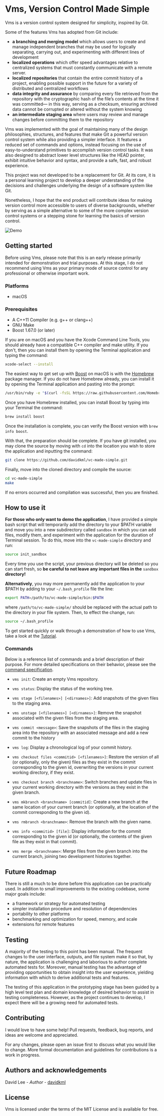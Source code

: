 # Vms, Version Control Made Simple

Vms is a version control system designed for simplicity, inspired by Git.

Some of the features Vms has adopted from Git include:

- **a branching and merging model** which allows users to create and manage independent branches that may be used for logically separating, carrying out, and experimenting with different lines of development
- **localized operations** which offer speed advantages relative to centralized systems that must constantly communicate with a remote server.
- **localized repositories** that contain the entire commit history of a project, enabling possible support in the future for a variety of distributed and centralized workflows
- **data integrity and assurance** by comparing every file retrieved from the repository with the cryptographic hash of the file’s contents at the time it was committed— in this way, serving as a checksum, ensuring archived data cannot be corrupted or altered without the system knowing
- **an intermediate staging area** where users may review and manage changes before committing them to the repository

Vms was implemented with the goal of maintaining many of the design philosophies, structures, and features that make Git a powerful version control system while also providing a simpler interface. It features a reduced set of commands and options, instead focusing on the use of easy-to-understand primitives to accomplish version control tasks. It was also designed to abstract lower level structures like the HEAD pointer, exhibit intuitive behavior and syntax, and provide a safe, fast, and robust experience.

This project was not developed to be a replacement for Git. At its core, it is a personal learning project to develop a deeper understanding of the decisions and challenges underlying the design of a software system like Git.

Nonetheless, I hope that the end product will contribute ideas for making version control more accessible to users of diverse backgrounds, whether by serving as a simple alternative to some of the more complex version control systems or a stepping stone for learning the basics of version control.

![Demo](images/vms-demo-compressed.gif)

## Getting started

Before using Vms, please note that this is an early release primarily intended for demonstration and trial purposes. At this stage, I do not recommend using Vms as your primary mode of source control for any professional or otherwise important work.

### Platforms

- macOS

### Prerequisites

- A C++11 Compiler (e.g. g++ or clang++)
- GNU Make
- Boost 1.67.0 (or later)

If you are on macOS and you have the Xcode Command Line Tools, you should already have a compatible C++ compiler and make utility. If you don't, then you can install them by opening the Terminal application and typing the command:

```bash
xcode-select --install
```

The easiest way to get set up with [Boost](https://www.boost.org) on macOS is with the [Homebrew](https://brew.sh) package manager. If you do not have Homebrew already, you can install it by opening the Terminal application and pasting into the prompt:

```bash
/usr/bin/ruby -e "$(curl -fsSL https://raw.githubusercontent.com/Homebrew/install/master/install)
```

Once you have Homebrew installed, you can install Boost by typing into your Terminal the command:

```bash
brew install boost
```

Once the installation is complete, you can verify the Boost version with `brew info boost`.

With that, the preparation should be complete. If you have git installed, you may clone the source by moving with `cd` into the location you wish to store the application and inputting the command:

```bash
git clone https://github.com/davidkml/vc-made-simple.git
```

Finally, move into the cloned directory and compile the source:

```bash
cd vc-made-simple
make
```

If no errors occurred and compilation was successful, then you are finished.

## How to use it

**For those who only want to demo the application**, I have provided a simple bash script that will temporarily add the directory to your \$PATH variable and move you into a new subdirectory called `sandbox` in which you can add files, modify them, and experiment with the application for the duration of Terminal session. To do this, move into the `vc-made-simple` directory and run:

```bash
source init_sandbox
```

Every time you use the script, your previous directory will be deleted so you can start fresh, so **be careful to not leave any important files in the** `sandbox` **directory!**

**Alternatively**, you may more permanently add the application to your \$PATH by adding to your `~/.bash_profile` file the line:

```bash
export PATH=/path/to/vc-made-simple/bin:$PATH
```

where `/path/to/vc-made-simple/` should be replaced with the actual path to the directory in your file system. Then, to effect the change, run:

```bash
source ~/.bash_profile
```

To get started quickly or walk through a demonstration of how to use Vms, take a look at the [Tutorial](docs/TUTORIAL.md).

### Commands

Below is a reference list of commands and a brief description of their purpose. For more detailed specifications on their behavior, please see the [command specification](docs/COMMANDS.md).

- `vms init`: Create an empty Vms repository.

- `vms status`: Display the status of the working tree.

- `vms stage [<filenames>] [<dirnames>]`: Add snapshots of the given files to the staging area.

- `vms unstage [<filenames>] [<dirnames>]`: Remove the snapshot associated with the given files from the staging area.

- `vms commit <message>`: Save the snapshots of the files in the staging area into the repository with an associated message and add a new commit to the history

- `vms log`: Display a chronological log of your commit history.

- `vms checkout files <commitid> [<filenames>]`: Restore the version of all (or optionally, only the given) files as they exist in the commit corresponding to the given id, overwriting the versions in your current working directory, if they exist.

- `vms checkout branch <branchname>`: Switch branches and update files in your current working directory with the versions as they exist in the given branch.

- `vms mkbranch <branchname> [commitid]`: Create a new branch at the same location of your current branch (or optionally, at the location of the commit corresponding to the given id).

- `vms rmbranch <branchname>`: Remove the branch with the given name.

- `vms info <commitid> [file]`: Display information for the commit corresponding to the given id (or optionally, the contents of the given file as they exist in that commit).

- `vms merge <branchname>`: Merge files from the given branch into the current branch, joining two development histories together.

## Future Roadmap

There is still a much to be done before this application can be practically used. In addition to small improvements to the existing codebase, some major goals include:

- a framework or strategy for automated testing
- simpler installation procedure and resolution of dependencies
- portability to other platforms
- benchmarking and optimization for speed, memory, and scale
- extensions for remote features

## Testing

A majority of the testing to this point has been manual. The frequent changes to the user interface, outputs, and file system make it so that, by nature, the application is challenging and laborious to author complete automated tests for. Moreover, manual testing has the advantage of providing opportunities to obtain insight into the user experience, yielding information with which to derive additional tests and features.

The testing of this application in the prototyping stage has been guided by a high level test plan and domain knowledge of desired behavior to assist in testing completeness. However, as the project continues to develop, I expect there will be a growing need for automated tests.

## Contributing

I would love to have some help! Pull requests, feedback, bug reports, and ideas are welcome and appreciated.

For any changes, please open an issue first to discuss what you would like to change. More formal documentation and guidelines for contributions is a work in progress.

## Authors and acknowledgements

David Lee - _Author_ - [davidkml](https://github.com/davidkml)

## License

Vms is licensed under the terms of the MIT License and is available for free.
